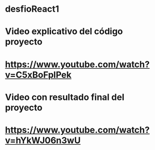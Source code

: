 # desfioReact1

# Video explicativo del código proyecto
# https://www.youtube.com/watch?v=C5xBoFplPek

# Video con resultado final del proyecto
# https://www.youtube.com/watch?v=hYkWJ06n3wU
